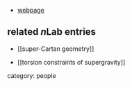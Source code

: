 

* [webpage](http://www.aub.edu.lb/fas/math/Pages/egeileh.aspx)

## related $n$Lab entries

* [[super-Cartan geometry]]

* [[torsion constraints of supergravity]]

category: people

